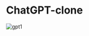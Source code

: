 # ChatGPT-clone
![gpt1](https://user-images.githubusercontent.com/88973408/229558203-962ad25c-5bc9-4de8-860a-87c6118d8c76.png)
